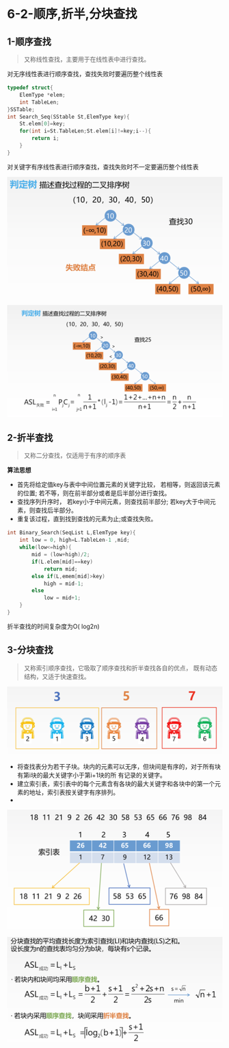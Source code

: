 # 6-2-顺序,折半,分块查找

## 1-顺序查找

> 又称线性查找，主要用于在线性表中进行查找。

对无序线性表进行顺序查找，查找失败时要遍历整个线性表

```c
typedef struct{
    ElemType *elem;
    int TableLen;
}SSTable;
int Search_Seq(SStable St,ElemType key){
    St.elem[0]=key;
    for(int i=St.TableLen;St.elem[i]!=key;i--){
        return i;
    }
}
```

对关键字有序线性表进行顺序查找，查找失败时不一定要遍历整个线性表

![](../../.gitbook/assets/image%20%28107%29.png)

![](../../.gitbook/assets/image%20%28147%29.png)

## 2-折半查找

> 又称二分查找，仅适用于有序的顺序表

 **算法思想**

* 首先将给定值key与表中中间位置元素的关键字比较， 若相等，则返回该元素的位置; 若不等，则在前半部分或者是后半部分进行查找。
* 查找序列升序时， 若key小于中间元素，则查找前半部分; 若key大于中间元素，则查找后半部分。
* 重复该过程，直到找到查找的元素为止;或查找失败。

```c
int Binary_Search(SeqList L,ElemType key){
    int low = 0, high=L.TableLen-1 ,mid;
    while(low<=high){
        mid = (low+high)/2;
        if(L.elem[mid]==key)
            return mid;
        else if(L,emem[mid]>key)
            high = mid-1;
        else
            low = mid+1;
    }
}
```

折半查找的时间复杂度为O\( log2n\)

## 3-分块查找

> 又称索引顺序查找，它吸取了顺序查找和折半查找各自的优点， 既有动态结构，又适于快速查找。

![](../../.gitbook/assets/image%20%28146%29.png)

* 将查找表分为若干子块。块内的元素可以无序，但块间是有序的，对于所有块有第i块的最大关键字小于第i+1块的所 有记录的关键字。
* 建立索引表，索引表中的每个元素含有各块的最大关键字和各块中的第一个元素的地址，索引表按关键字有序排列。
* 
![](../../.gitbook/assets/image%20%2830%29.png)

![](../../.gitbook/assets/image%20%28126%29.png)

